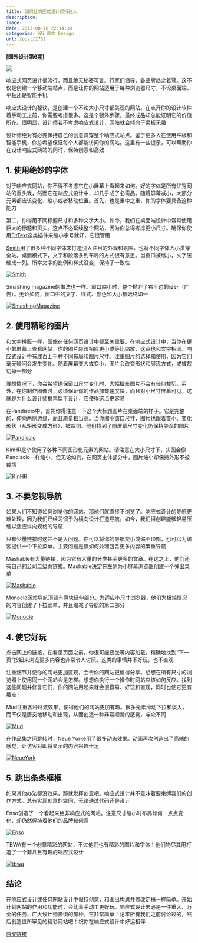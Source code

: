 ```yaml
---
title: 如何让响应式设计保持迷人
description: 
image: 
date: 2013-08-18 22:14:39
categories: 设计译文 Design
url: /post/2752
---
```


**[国外设计第6期]**

![](http://netdna.webdesignerdepot.com/uploads/2013/08/featured5@wdd2x.jpg)

响应式网页设计很流行，而且绝无秘密可言。行家们倡导，各品牌趋之若鹜。这不仅是创建一个移动端站点，而是让你的网站适用于每种浏览器尺寸，不论桌面端、平板还是智能手机

响应式设计的秘诀，是创建一个不论大小尺寸都美观的网站。在点开你的设计软件着手动工之前，你需要考虑很多。这是个额外步骤，最终成品却总能证明它的价值所在。很明显，设计师若不考虑响应式设计，网站就会倾向于呆板无趣

设计师绝对有必要保持自己的创意贯穿整个响应式站点。鉴于更多人在使用平板和智能手机，你总希望保证每个人都能访问你的网站。这里有一些提示，可以帮助你在设计响应式网站的同时，保持创意和高效

## 1. 使用绝妙的字体

对于响应式网站，你不得不考虑它在小屏幕上看起来如何。好的字体是所有优秀网站的重头戏，然而它在响应式设计中，却几乎成了必需品。随着屏幕减小，大部分元素都应该变化、缩小或者移动位置。首先，也是重中之重，你的字体要具备这种能力

第二，你得用不同标题尺寸和多种文字大小。如今，我们在桌面端设计中常常使用巨大的标题和页头。这点不必延续整个网站，因为你总得考虑更小尺寸。确保你使用[FitText](http://fittextjs.com/)这类插件来缩小字号就好，它很管用

[Smith](http://www.justsmith.com/)用了很多种不同字体来打造引人注目的外观和氛围。也将不同字体大小贯穿全站。桌面模式下，文字和段落多列布局的方式很有意思。当窗口被缩小，文字压缩成一列。所幸文字的比例和样式没变，保持了一致性

[![Smith](https://cdn.victor42.work/posts/2013-08/08-18/Smith.jpg "How to keep responsive design engaging photo")](http://www.justsmith.com/)

Smashing magazine的做法也一样。窗口缩小时，整个抛弃了右半边的设计（广告）。无论如何，窗口中的文字、样式、颜色和大小都始终如一

[![SmashingMagazine](https://cdn.victor42.work/posts/2013-08/08-18/SmashingMagazine.jpg "How to keep responsive design engaging photo")](http://www.smashingmagazine.com/)

## 2. 使用精彩的图片

和文字排版一样，图像在任何网页设计中都至关重要。在响应式设计中，当你在更小的屏幕上查看网站，你的图片应该相应更小或等比缩放，这点也和文字相同。响应式设计中有成百上千种不同布局和图片尺寸。注重图片的选择和使用，因为它们毫无疑问会发生变化。随着屏幕变大或变小，图片会改变形状和展现方式，或被裁切掉一部分

理想情况下，你会希望确保窗口尺寸变化时，大幅摄影图片不会有任何裁切。另外，在你制作图像时，必须保证你的作品加载速度快，而且对小尺寸屏幕可见。这就是为什么设计师推崇扁平设计，它使得这点更容易

在Pandiscio中，首先你得注意一下这个大标题图片在桌面端的样子。它是完整的，伸向两侧边缘，而且质量相当高。当你缩小窗口尺寸，图片也跟着变小、变化形状（从矩形变成方形）、被裁切。他们找到了随屏幕尺寸变化仍保持美观的图片

[![Pandiscio](https://cdn.victor42.work/posts/2013-08/08-18/Pandiscio.jpg "How to keep responsive design engaging photo")](http://pandiscio.com/)

KinHR是个使用了各种不同图形化元素的网站。请注意在大小尺寸下，头图会像Pandiscio一样缩小。但无论如何，在网页主体部分中，图片缩小却保持外形不被裁切

[![KinHR](https://cdn.victor42.work/posts/2013-08/08-18/KinHR.jpg "How to keep responsive design engaging photo")](http://kinhr.com/)

## 3. 不要忽视导航

如果人们不知道如何浏览你的网站，那他们就直接不浏览了。响应式设计的导航更难处理，因为我们已经习惯于为横向设计打造导航。如今，我们得创建能够轻易压缩以适应纵向规格的导航

只有少量链接时这并不是大问题。你可以将你的导航变小或缩至顶部，也可以为访客提供一个下拉菜单。主要问题是该如何处理包含更多内容的繁重导航

Mashable有大量链接，因为它有大量的分类甚至更多的文章。在这之上，他们还有自己的公司二级页链接。Mashable决定在左侧为小屏幕浏览器创建一个弹出菜单

[![Mashable](https://cdn.victor42.work/posts/2013-08/08-18/Mashable.jpg "How to keep responsive design engaging photo")](http://mashable.com/)

Monocle网站导航顶部有两块延伸部分。为适应小尺寸浏览器，他们为极端情况的内容创建了下拉菜单，并且缩减了导航的第二部分

[![Monocle](https://cdn.victor42.work/posts/2013-08/08-18/Monocle.jpg "How to keep responsive design engaging photo")](http://monocle.com/)

## 4. 使它好玩

点击网上的链接，在看见页面之前，你很可能要坐等内容加载。精确地找到“下一页”按钮来浏览更多内容也非常令人讨厌。这类的事情并不好玩，也不直观

注重细节并使你的网站更加直观，会令你的网站更值得分享。想想在所有尺寸的浏览器上使用同一个网站会是怎样。想想你执行一个操作时网站应该如何反应。找到这些问题并修复它们，你的网站用起来就会很容易、好玩和直观，同时也使它更有趣点！

Mud注重各种过渡效果，使得他们的网站更加有趣。很多元素滑动下拉和淡入，而不仅是唐突地移动和出现，从而创造一种非常顺滑的感觉，与众不同

[![Mud](https://cdn.victor42.work/posts/2013-08/08-18/Mud.jpg "How to keep responsive design engaging photo")](http://ournameismud.co.uk/)

在作品集之间跳转时，Neue Yorke用了很多动态效果。动画再次创造出了高端的感觉，让访客对即将显示的内容兴趣十足

[![NeueYork](https://cdn.victor42.work/posts/2013-08/08-18/NeueYork.jpg "How to keep responsive design engaging photo")](http://neueyorke.com/)

## 5. 跳出条条框框

如果其他办法都没效果，那就发挥创意吧。响应式设计并不意味着要束缚我们的创作方式。总有实现创意的空间，无论通过代码还是设计

Enso创造了一个看起来绝非响应式的网站。注意尺寸缩小时布局如何一点点变化，却仍然保持着他们的品牌和创意

[![Enso](https://cdn.victor42.work/posts/2013-08/08-18/Enso.jpg "How to keep responsive design engaging photo")](http://helloenso.com/)

TBWA有一个创意精彩的网站，不过他们也有精彩的图片和字体！他们物尽其用打造了一个非凡且有趣的响应式设计

[![tbwa](http://netdna.webdesignerdepot.com/uploads/2013/08/tbwa.jpg "How to keep responsive design engaging photo")](http://www.tbwa.fi/)

## 结论

在响应式设计或任何网站设计中保持创意，和画出构思并修改定稿一样简单。开始计划网站的作用和功能时，会比着手动工更好玩。响应式设计未必是一件重大、万全的任务，广大设计师畏惧的那种。它非常简单！记牢所有我们之前讨论过的，然后创造世所罕见的精彩网站吧！祝你在响应式设计中好运相伴

[原文链接](http://www.webdesignerdepot.com/2013/08/how-to-keep-responsive-design-engaging/)